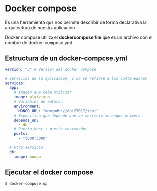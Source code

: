 # Docker compose

Es una herramienta que nos permite describir de forma declarativa
la arquitectura de nuestra aplicacion

Docker compose utiliza el <strong>dockercompose file</strong> que es un archivo
con el nombre de docker-compose.yml

## Estructura de un docker-compose.yml

```yml
version: "3" # Version del docker compose

# Servicios de la aplicacion, y no se refiere a los contenedores
services:
  app:
    # imagen que debe utilizar 
    image: platziapp 
    # Variables de entorno
    environment:
      MONGO_URL: "mongodb://db:27017/test"
    # Especifica que depende que un servicio arranque primero
    depends_on:
      - db
    # Puerto host : puerto contenedor
    ports:
      - "3000:3000"

  # Otro servicio
  db:
    image: mongo
```

## Ejecutar el docker compose

    $ docker-compose up